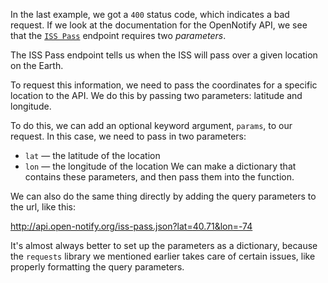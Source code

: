 In the last example, we got a `400` status code, which indicates a bad request. If we look at the documentation for the OpenNotify API, we see that the [`ISS Pass`](http://open-notify.org/Open-Notify-API/ISS-Pass-Times/) endpoint requires two *parameters*.

The ISS Pass endpoint tells us when the ISS will pass over a given location on the Earth.

To request this information, we need to pass the coordinates for a specific location to the API. We do this by passing two parameters: latitude and longitude.

To do this, we can add an optional keyword argument, `params`, to our request. In this case, we need to pass in two parameters:

- `lat` — the latitude of the location
- `lon` — the longitude of the location
We can make a dictionary that contains these parameters, and then pass them into the function.

We can also do the same thing directly by adding the query parameters to the url, like this:

http://api.open-notify.org/iss-pass.json?lat=40.71&lon=-74

It's almost always better to set up the parameters as a dictionary, because the `requests` library we mentioned earlier takes care of certain issues, like properly formatting the query parameters.